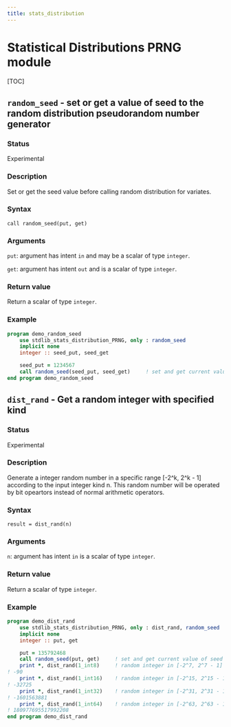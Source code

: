 ```yaml
---
title: stats_distribution
---
```


# Statistical Distributions PRNG module

[TOC]

## `random_seed` - set or get a value of seed to the random distribution pseudorandom number generator

### Status

Experimental

### Description

Set or get the seed value before calling random distribution for variates.

### Syntax

`call random_seed(put, get)`

### Arguments

`put`: argument has intent `in` and may be a scalar of type `integer`.

`get`: argument has intent `out` and is a scalar of type `integer`.

### Return value

Return a scalar of type `integer`.

### Example

```fortran
program demo_random_seed
    use stdlib_stats_distribution_PRNG, only : random_seed
    implicit none
    integer :: seed_put, seed_get

    seed_put = 1234567
    call random_seed(seed_put, seed_get)     ! set and get current value of seed
end program demo_random_seed
```

## `dist_rand` - Get a random integer with specified kind

### Status

Experimental

### Description

Generate a integer random number in a specific range [-2^k, 2^k - 1] according to the input integer kind n. This random number will be operated by bit opeartors instead of normal arithmetic operators.

### Syntax

`result = dist_rand(n)`

### Arguments

`n`: argument has intent `in` is a scalar of type `integer`.

### Return value

Return a scalar of type `integer`.

### Example

```fortran
program demo_dist_rand
    use stdlib_stats_distribution_PRNG, only : dist_rand, random_seed
    implicit none
    integer :: put, get

    put = 135792468
    call random_seed(put, get)     ! set and get current value of seed
    print *, dist_rand(1_int8)     ! random integer in [-2^7, 2^7 - 1]
! -90
    print *, dist_rand(1_int16)    ! random integer in [-2^15, 2^15 - 1]
! -32725
    print *, dist_rand(1_int32)    ! random integer in [-2^31, 2^31 - 1]
! -1601563881
    print *, dist_rand(1_int64)    ! random integer in [-2^63, 2^63 - 1]
! 180977695517992208
end program demo_dist_rand
```
